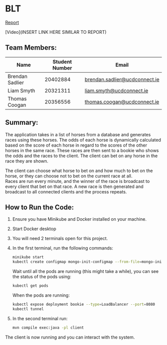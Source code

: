 # BLT

[Report](./blt-report.pdf)

[Video](INSERT LINK HERE SIMILAR TO REPORT)

## Team Members:

| Name            | Student Number | Email                         |
|-----------------|----------------|-------------------------------|
| Brendan Sadlier | 20402884       | brendan.sadlier@ucdconnect.ie |
| Liam Smyth      | 20321311       | liam.smyth@ucdconnect.ie      |
| Thomas Coogan   | 20356556       | thomas.coogan@ucdconnect.ie   |

## Summary:

The application takes in a list of horses from a database and generates races using 
these horses. The odds of each horse is dynamically calculated based on the score of 
each horse in regard to the scores of the other horses in the same race. 
These races are then sent to a bookie who shows the odds and the races to the client. 
The client can bet on any horse in the race they are shown. 

The client can choose what horse to bet on and how much to bet on the horse, 
or they can choose not to bet on the current race at all.  
Races are run every minute, and the winner of the race is 
broadcast to every client that bet on that race. 
A new race is then generated and broadcast to all connected clients and the 
process repeats.


## How to Run the Code:

1. Ensure you have Minikube and Docker installed on your machine.
2. Start Docker desktop
3. You will need 2 terminals open for this project.
4. In the first terminal, run the following commands:
    ```bash
    minikube start
    kubectl create configmap mongo-init-configmap --from-file=mongo-init.js
    ```

    Wait until all the pods are running (this might take a while), you can see the status of the pods using:

    ```bash
    kubectl get pods
    ```

    When the pods are running:

    ```bash
    kubectl expose deployment bookie --type=LoadBalancer --port=8080
    kubectl tunnel
    ```

5. In the second terminal run:
    ```bash
    mvn compile exec:java -pl client
    ```
The client is now running and you can interact with the system.
